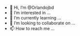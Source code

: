 - 👋 Hi, I’m @Orlandojbd
- 👀 I’m interested in ...
- 🌱 I’m currently learning ...
- 💞️ I’m looking to collaborate on ...
- 📫 How to reach me ...

<!---
Orlandojbd/Orlandojbd is a ✨ special ✨ repository because its `README.md` (this file) appears on your GitHub profile.
You can click the Preview link to take a look at your changes.
--->
